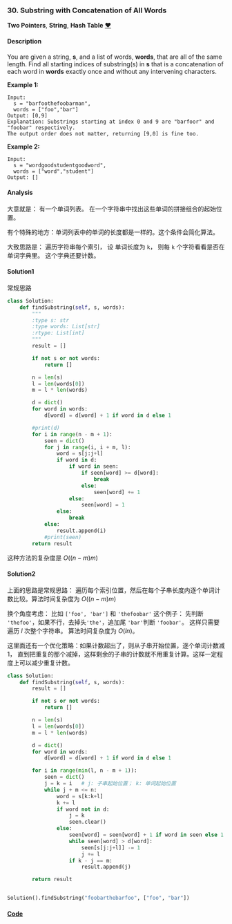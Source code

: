 ### 30. Substring with Concatenation of All Words

**Two Pointers**, **String**, **Hash Table**    [❤️](https://leetcode.com/problems/substring-with-concatenation-of-all-words)    

#### Description

You are given a string, **s**, and a list of words, **words**, that are all of the same length. Find all starting indices of substring(s) in **s** that is a concatenation of each word in **words** exactly once and without any intervening characters.

**Example 1:**

```
Input:
  s = "barfoothefoobarman",
  words = ["foo","bar"]
Output: [0,9]
Explanation: Substrings starting at index 0 and 9 are "barfoor" and "foobar" respectively.
The output order does not matter, returning [9,0] is fine too.
```

**Example 2:**

```
Input:
  s = "wordgoodstudentgoodword",
  words = ["word","student"]
Output: []
```

#### Analysis

大意就是： 有一个单词列表。 在一个字符串中找出这些单词的拼接组合的起始位置。

有个特殊的地方：单词列表中的单词的长度都是一样的。这个条件会简化算法。

大致思路是： 遍历字符串每个索引， 设 单词长度为 `k`， 则每 `k` 个字符看看是否在单词字典里。 这个字典还要计数。


#### Solution1

常规思路

```python
class Solution:
    def findSubstring(self, s, words):
        """
        :type s: str
        :type words: List[str]
        :rtype: List[int]
        """
        result = []

        if not s or not words:
            return []

        n = len(s)
        l = len(words[0])
        m = l * len(words)

        d = dict()
        for word in words:
            d[word] = d[word] + 1 if word in d else 1

        #print(d)
        for i in range(n - m + 1):
            seen = dict()
            for j in range(i, i + m, l):
                word = s[j:j+l]
                if word in d:
                    if word in seen:
                        if seen[word] >= d[word]:
                            break
                        else:
                            seen[word] += 1
                    else:
                        seen[word] = 1
                else:
                    break
            else:
                result.append(i)
            #print(seen)
        return result
```

这种方法的复杂度是 $O((n-m)m)$

#### Solution2

上面的思路是常规思路： 遍历每个索引位置，然后在每个子串长度内逐个单词计数比较。算法时间复杂度为 $O((n-m)m)$

换个角度考虑： 比如 `['foo', 'bar']` 和  `'thefoobar'` 这个例子： 先判断 `'thefoo'`，如果不行，去掉头`'the'`，追加尾 `'bar'`判断 `'foobar'`。 这样只需要遍历 $l$ 次整个字符串。 算法时间复杂度为 $O(ln)$。

这里面还有一个优化策略：如果计数超出了，则从子串开始位置，逐个单词计数减1， 直到把重复的那个减掉，这样剩余的子串的计数就不用重复计算。这样一定程度上可以减少重复计数。


```python
class Solution:
    def findSubstring(self, s, words):
        result = []        

        if not s or not words:
            return []

        n = len(s)
        l = len(words[0])
        m = l * len(words)

        d = dict()
        for word in words:
            d[word] = d[word] + 1 if word in d else 1

        for i in range(min(l, n - m + 1)):
            seen = dict()
            j = k = i   # j: 子串起始位置； k: 单词起始位置
            while j + m <= n:
                word = s[k:k+l]
                k += l
                if word not in d:
                    j = k
                    seen.clear()
                else:
                    seen[word] = seen[word] + 1 if word in seen else 1
                    while seen[word] > d[word]:
                        seen[s[j:j+l]] -= 1
                        j += l
                    if k - j == m:
                        result.append(j)

        return result


Solution().findSubstring("foobarthebarfoo", ["foo", "bar"])
```

#### [Code](../python/30.%20Substring%20with%20Concatenation%20of%20All%20Words.py)
